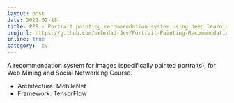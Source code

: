 ```yaml
---
layout: post
date: 2022-02-18
title: PPR - Portrait painting recommendation system using deep learning
projurl: https://github.com/mehrdad-dev/Portrait-Painting-Recommendation
inline: true
category:  cv
---
```

A recommendation system for images (specifically painted portraits), for Web Mining and Social Networking Course.

- Architecture: MobileNet
- Framework: TensorFlow

